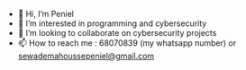 - 👋 Hi, I’m Peniel
- 👀 I’m interested in programming and cybersecurity
- 💞️ I’m looking to collaborate on cybersecurity projects
- 📫 How to reach me : 68070839 (my whatsapp number) or sewademahoussepeniel@gmail.com

<!---
Peniel19/Peniel19 is a ✨ special ✨ repository because its `README.md` (this file) appears on your GitHub profile.
You can click the Preview link to take a look at your changes.
--->
